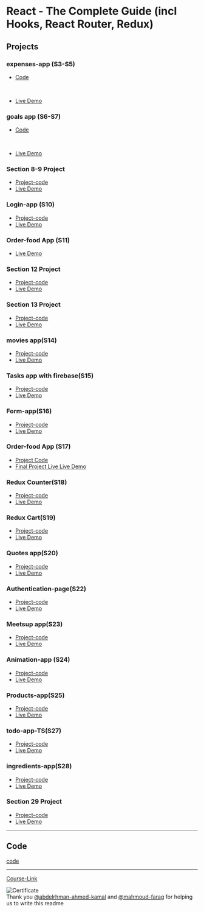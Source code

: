 # React - The Complete Guide (incl Hooks, React Router, Redux)

## Projects

### expenses-app (S3-S5)

- [Code](./Projects/Expenses-app/)

  <br/>

- [Live Demo](https://expense05.netlify.app/)

### goals app (S6-S7)

- [Code](./Projects/goals-app/)

<br/>

- [Live Demo](https://course-goal05.netlify.app/)

### Section 8-9 Project

- [Project-code](./Projects/section-8-9-project)
- [Live Demo](https://users-list05.netlify.app/)

### Login-app (S10)

- [Project-code](./Projects/Login-app-s10/)
- [Live Demo](https://login05.netlify.app/)

### Order-food App (S11)

- [Live Demo](https://food-order05.netlify.app/)

### Section 12 Project
<!-- Hi -->
- [Project-code](./Projects/S12-project)
- [Live Demo](https://hi05.netlify.app/)

### Section 13 Project
<!-- Class Section -->
- [Project-code](./Projects/S13-project)
- [Live Demo](https://class05.netlify.app/)

### movies app(S14)

- [Project-code](./Projects/movies-app)
- [Live Demo](https://movieso5.netlify.app/)

### Tasks app with firebase(S15)

- [Project-code](./Projects/task-app-firbase/)
- [Live Demo](https://tasks05.netlify.app/)

### Form-app(S16)

- [Project-code](./Projects/form-app)
- [Live Demo](https://form05.netlify.app/)

### Order-food App (S17)

- [Project Code](./Projects/order-food-app/S17-project/)
- [Final Project Live Live Demo](https://food-order05.netlify.app/)

### Redux Counter(S18)

- [Project-code](./Projects/redux-counter)
- [Live Demo](https://redux-counter05.netlify.app/)

### Redux Cart(S19)

- [Project-code](./Projects/redux-cart)
- [Live Demo](https://redux-cart05.netlify.app/)

### Quotes app(S20)

- [Project-code](./Projects/quotes-app)
- [Live Demo](https://quotes05.netlify.app/quotes)

### Authentication-page(S22)

- [Project-code](./Projects/Authentication-page)
- [Live Demo](https://authentication-page05.netlify.app/)

### Meetsup app(S23)

- [Project-code](./Projects/meetsup-app)
- [Live Demo]()

### Animation-app (S24)

- [Project-code](./Projects/animation-app)
- [Live Demo]()

### Products-app(S25)

- [Project-code](./Projects/Products-app)
- [Live Demo]()

### todo-app-TS(S27)

- [Project-code](./Projects/todo-app-TS)
- [Live Demo]()

### ingredients-app(S28)

- [Project-code](./Projects/ingredients-app/)
- [Live Demo]()

### Section 29 Project

- [Project-code](./Projects/Section-29/)
- [Live Demo]()

---

## Code

[code](Code)

---

[Course-Link](https://www.udemy.com/course/react-the-complete-guide-incl-redux/)<br>

![Certificate](https://via.placeholder.com/468x300?text=Certificate+Here)
<br>
Thank you [@abdelrhman-ahmed-kamal](https://github.com/Abdelrhman-ahmed-kamal) and [@mahmoud-farag](https://github.com/mahmoud-farag) for helping us to write this readme
